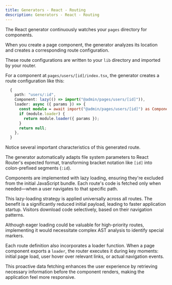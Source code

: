 ```yaml
---
title: Generators - React - Routing
description: Generators - React - Routing
---
```


The React generator continuously watches your `pages` directory for components.

When you create a page component, the generator analyzes its location
and creates a corresponding route configuration.

These route configurations are written to your `lib` directory
and imported by your router.

For a component at `pages/users/[id]/index.tsx`,
the generator creates a route configuration like this:

```ts
  {
    path: "users/:id",
    Component: lazy(() => import("@admin/pages/users/[id]")),
    loader: async ({ params }) => {
      const module = await import("@admin/pages/users/[id]") as ComponentModule;
      if (module.loader) {
        return module.loader({ params });
      }
      return null;
    },
  }
```

Notice several important characteristics of this generated route.

The generator automatically adapts file system parameters to React Router's expected format,
transforming bracket notation like `[id]` into colon-prefixed segments (`:id`).

Components are implemented with lazy loading, ensuring they're excluded from the initial JavaScript bundle.
Each route's code is fetched only when needed—when a user navigates to that specific path.

This lazy-loading strategy is applied universally across all routes.
The benefit is a significantly reduced initial payload, leading to faster application startup.
Visitors download code selectively, based on their navigation patterns.

Although eager loading could be valuable for high-priority routes,
implementing it would necessitate complex AST analysis to identify special markers.

Each route definition also incorporates a loader function.
When a page component exports a `loader`, the router executes it during key moments: initial page load,
user hover over relevant links, or actual navigation events.

This proactive data fetching enhances the user experience by retrieving necessary information before the component renders,
making the application feel more responsive.

